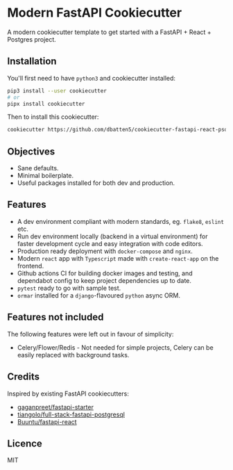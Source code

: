 # Modern FastAPI Cookiecutter

A modern cookiecutter template to get started with a FastAPI + React + Postgres project.

## Installation

You'll first need to have `python3` and cookiecutter installed:

```bash
pip3 install --user cookiecutter
# or
pipx install cookiecutter
```

Then to install this cookiecutter:

```bash
cookiecutter https://github.com/dbatten5/cookiecutter-fastapi-react-psql
```

## Objectives

- Sane defaults.
- Minimal boilerplate.
- Useful packages installed for both dev and production.

## Features

- A dev environment compliant with modern standards, eg. `flake8`, `eslint` etc.
- Run dev environment locally (backend in a virtual environment) for faster development
  cycle and easy integration with code editors.
- Production ready deployment with `docker-compose` and `nginx`.
- Modern `react` app with `Typescript` made with `create-react-app` on the frontend.
- Github actions CI for building docker images and testing, and dependabot config to
  keep project dependencies up to date.
- `pytest` ready to go with sample test.
- `ormar` installed for a `django`-flavoured `python` async ORM.

## Features not included

The following features were left out in favour of simplicity:

- Celery/Flower/Redis - Not needed for simple projects, Celery can be easily
replaced with background tasks.

## Credits

Inspired by existing FastAPI cookiecutters:

- [gaganpreet/fastapi-starter](https://github.com/gaganpreet/fastapi-starter)
- [tiangolo/full-stack-fastapi-postgresql](https://github.com/tiangolo/full-stack-fastapi-postgresql)
- [Buuntu/fastapi-react](https://github.com/Buuntu/fastapi-react)

## Licence

MIT
